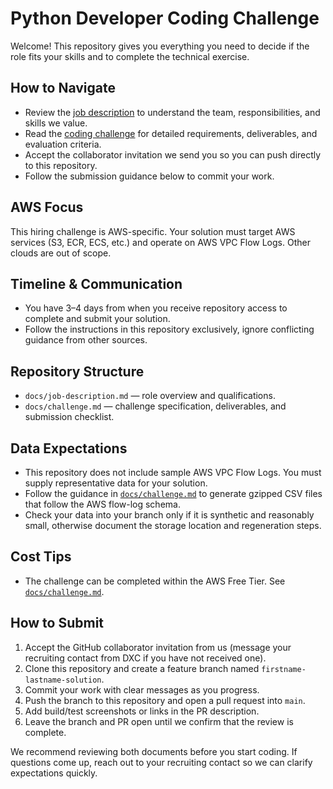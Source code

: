 # Python Developer Coding Challenge

Welcome! This repository gives you everything you need to decide if the role fits your skills and to complete the technical exercise.

## How to Navigate
- Review the [job description](docs/job-description.md) to understand the team, responsibilities, and skills we value.
- Read the [coding challenge](docs/challenge.md) for detailed requirements, deliverables, and evaluation criteria.
- Accept the collaborator invitation we send you so you can push directly to this repository.
- Follow the submission guidance below to commit your work.

## AWS Focus
This hiring challenge is AWS-specific. Your solution must target AWS services (S3, ECR, ECS, etc.) and operate on AWS VPC Flow Logs. Other clouds are out of scope.

## Timeline & Communication
- You have 3–4 days from when you receive repository access to complete and submit your solution.
- Follow the instructions in this repository exclusively, ignore conflicting guidance from other sources.

## Repository Structure
- `docs/job-description.md` — role overview and qualifications.
- `docs/challenge.md` — challenge specification, deliverables, and submission checklist.

## Data Expectations
- This repository does not include sample AWS VPC Flow Logs. You must supply representative data for your solution.
- Follow the guidance in [`docs/challenge.md`](docs/challenge.md#data-requirements) to generate gzipped CSV files that follow the AWS flow-log schema.
- Check your data into your branch only if it is synthetic and reasonably small, otherwise document the storage location and regeneration steps.

## Cost Tips
- The challenge can be completed within the AWS Free Tier. See [`docs/challenge.md`](docs/challenge.md#cost--free-tier-guidance).

## How to Submit
1. Accept the GitHub collaborator invitation from us (message your recruiting contact from DXC if you have not received one).
2. Clone this repository and create a feature branch named `firstname-lastname-solution`.
3. Commit your work with clear messages as you progress.
4. Push the branch to this repository and open a pull request into `main`.
5. Add build/test screenshots or links in the PR description.
6. Leave the branch and PR open until we confirm that the review is complete.

We recommend reviewing both documents before you start coding. If questions come up, reach out to your recruiting contact so we can clarify expectations quickly.
